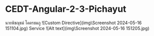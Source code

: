 # CEDT-Angular-2-3-Pichayut
 นายพิชญุชม์ โคตรชมภู
![Custom Directive](img\Screenshot 2024-05-16 151104.jpg)
Service
![Alt text](img\Screenshot 2024-05-16 151205.jpg)